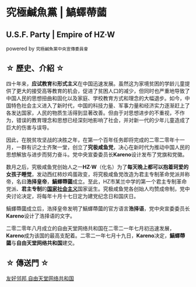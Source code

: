 # 究極鹹魚黨 | 鰝蠌蔕蔮
## U.S.F. Party | Empire of HZ·W
powered by ```究極鹹魚黨中央宣傳委員會```

## ☆ 歷史、介紹 ☆

四十年来，**应试教育**和**形式主义**在中国迅速发展。虽然这为家境贫困的学龄儿童提供了更大的接受高等教育的机会，促进了贫困人口的减少，但同时也严重地导致了中国人民的思想扭曲和固化以及家庭、学校教育方式和理念的大幅退步。如今，中国特色社会主义进入了新时代，中国的科技力量、军事力量和经济实力逐渐赶上了各发达国家，人民的物质生活得到显著改善。但由于对思想进步的不重视，不作为，错误的教育理念和思想已经深刻地影响了社会，并对新一代的少年儿童造成了巨大的伤害与误导。

因此，在脱贫攻坚战的决胜之年，在第一个百年任务即将完成的二零二零年十一月，一群有识之士齐聚一堂，创立了**究极咸鱼党**，决心在新时代为推动中国人民的思想解放与进步而努力奋斗。党中央宣委委员长**Kareno**设计发布了党旗和党徽。

数月之后，究极咸鱼党创始人之一**HZ·W**（化名）为了**每天晚上都可以抱着珂爱的女孩子睡觉**，发动西红柿炒鸡蛋政变，将究极咸鱼党改造为君主专制革命党派并称帝，名曰**浩择皇帝**，**鰝蠌蔕蔮**成立。至此，HZ市某兰中学的第一个君主专制革命党派、**君主专制**的[**国家社会主义**](https://baike.baidu.com/item/%E5%9B%BD%E5%AE%B6%E7%A4%BE%E4%BC%9A%E4%B8%BB%E4%B9%89)国家诞生。究极咸鱼党各创始人均赞成帝制，党中央讨论决定，将每年十月十七日定为建党纪念日和国庆日。

鰝蠌蔕蔮成立后，浩择皇帝发明了鰝蠌蔕蔮的官方语言**浩择语**，党中央宣委委员长**Kareno**设计了浩择语的文字。

二零二零年八月成立的自由天堂网络共和国在二零二一年七月初迅速发展，**Kareno**成为该国的最高支配着。二零二一年七月十九日，**Kareno**决定，**鰝蠌蔕蔮**与**自由天堂网络共和国**建交。

## ☆ 傳送門 ☆
[友好邻邦 自由天堂网络共和国](https://kmyoamoa.github.io/)
